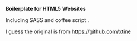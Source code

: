 **Boilerplate for HTML5 Websites**

Including SASS and coffee script	.

I guess the original is from https://github.com/xtine